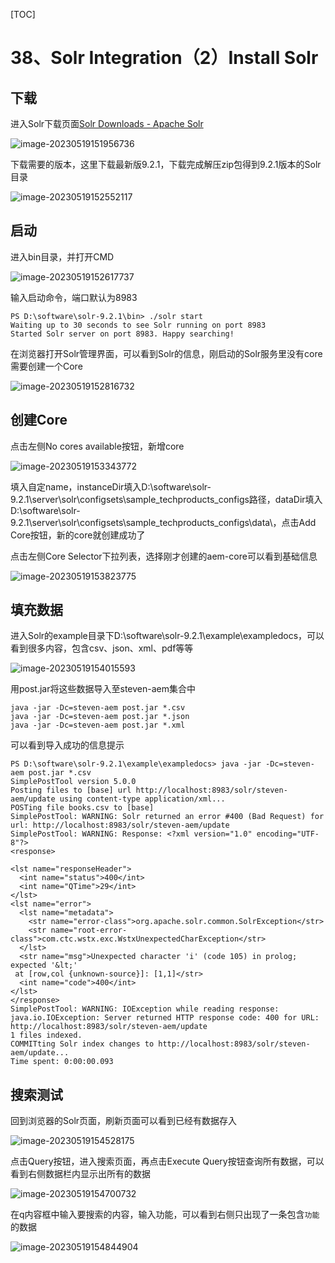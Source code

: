 [TOC]

# 38、Solr Integration（2）Install Solr

## 下载

进入Solr下载页面[Solr Downloads - Apache Solr](https://solr.apache.org/downloads.html)

![image-20230519151956736](./02_SolrInstallInAEM.assets/image-20230519151956736.png)

下载需要的版本，这里下载最新版9.2.1，下载完成解压zip包得到9.2.1版本的Solr目录

![image-20230519152552117](./02_SolrInstallInAEM.assets/image-20230519152552117.png)

## 启动

进入bin目录，并打开CMD

![image-20230519152617737](./02_SolrInstallInAEM.assets/image-20230519152617737.png)

输入启动命令，端口默认为8983

```shell
PS D:\software\solr-9.2.1\bin> ./solr start
Waiting up to 30 seconds to see Solr running on port 8983
Started Solr server on port 8983. Happy searching!
```

在浏览器打开Solr管理界面，可以看到Solr的信息，刚启动的Solr服务里没有core需要创建一个Core

![image-20230519152816732](./02_SolrInstallInAEM.assets/image-20230519152816732.png)

## 创建Core

点击左侧No cores available按钮，新增core

![image-20230519153343772](./02_SolrInstallInAEM.assets/image-20230519153343772.png)

填入自定name，instanceDir填入D:\software\solr-9.2.1\server\solr\configsets\sample_techproducts_configs路径，dataDir填入D:\software\solr-9.2.1\server\solr\configsets\sample_techproducts_configs\data\，点击Add Core按钮，新的core就创建成功了

点击左侧Core Selector下拉列表，选择刚才创建的aem-core可以看到基础信息

![image-20230519153823775](./02_SolrInstallInAEM.assets/image-20230519153823775.png)

## 填充数据

进入Solr的example目录下D:\software\solr-9.2.1\example\exampledocs，可以看到很多内容，包含csv、json、xml、pdf等等

![image-20230519154015593](./02_SolrInstallInAEM.assets/image-20230519154015593.png)

用post.jar将这些数据导入至steven-aem集合中

```shell
java -jar -Dc=steven-aem post.jar *.csv
java -jar -Dc=steven-aem post.jar *.json
java -jar -Dc=steven-aem post.jar *.xml
```

可以看到导入成功的信息提示

```shell
PS D:\software\solr-9.2.1\example\exampledocs> java -jar -Dc=steven-aem post.jar *.csv
SimplePostTool version 5.0.0
Posting files to [base] url http://localhost:8983/solr/steven-aem/update using content-type application/xml...
POSTing file books.csv to [base]
SimplePostTool: WARNING: Solr returned an error #400 (Bad Request) for url: http://localhost:8983/solr/steven-aem/update
SimplePostTool: WARNING: Response: <?xml version="1.0" encoding="UTF-8"?>
<response>

<lst name="responseHeader">
  <int name="status">400</int>
  <int name="QTime">29</int>
</lst>
<lst name="error">
  <lst name="metadata">
    <str name="error-class">org.apache.solr.common.SolrException</str>
    <str name="root-error-class">com.ctc.wstx.exc.WstxUnexpectedCharException</str>
  </lst>
  <str name="msg">Unexpected character 'i' (code 105) in prolog; expected '&lt;'
 at [row,col {unknown-source}]: [1,1]</str>
  <int name="code">400</int>
</lst>
</response>
SimplePostTool: WARNING: IOException while reading response: java.io.IOException: Server returned HTTP response code: 400 for URL: http://localhost:8983/solr/steven-aem/update
1 files indexed.
COMMITting Solr index changes to http://localhost:8983/solr/steven-aem/update...
Time spent: 0:00:00.093
```

## 搜索测试

回到浏览器的Solr页面，刷新页面可以看到已经有数据存入

![image-20230519154528175](./02_SolrInstallInAEM.assets/image-20230519154528175.png)

点击Query按钮，进入搜索页面，再点击Execute Query按钮查询所有数据，可以看到右侧数据栏内显示出所有的数据

![image-20230519154700732](./02_SolrInstallInAEM.assets/image-20230519154700732.png)

在q内容框中输入要搜索的内容，输入功能，可以看到右侧只出现了一条包含`功能` 的数据

![image-20230519154844904](./02_SolrInstallInAEM.assets/image-20230519154844904.png)

